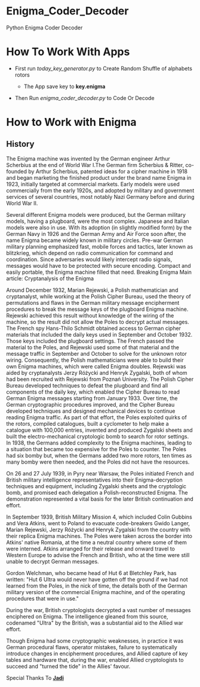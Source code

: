 # Enigma_Coder_Decoder
Python Enigma Coder Decoder

# How To Work With Apps

- First run *today_key_generator.py* to Create Random      Shuffle of alphabets rotors

    - The App save key to **key.enigma**

- Then Run *enigma_coder_decoder.py* to Code Or Decode

# How to Work with Enigma
## History

The Enigma machine was invented by the German engineer Arthur Scherbius at the end of World War I.The German firm Scherbius & Ritter, co-founded by Arthur Scherbius, patented ideas for a cipher machine in 1918 and began marketing the finished product under the brand name Enigma in 1923, initially targeted at commercial markets. Early models were used commercially from the early 1920s, and adopted by military and government services of several countries, most notably Nazi Germany before and during World War II.

Several different Enigma models were produced, but the German military models, having a plugboard, were the most complex. Japanese and Italian models were also in use. With its adoption (in slightly modified form) by the German Navy in 1926 and the German Army and Air Force soon after, the name Enigma became widely known in military circles. Pre-war German military planning emphasized fast, mobile forces and tactics, later known as blitzkrieg, which depend on radio communication for command and coordination. Since adversaries would likely intercept radio signals, messages would have to be protected with secure encoding. Compact and easily portable, the Enigma machine filled that need.
Breaking Enigma
Main article: Cryptanalysis of the Enigma

Around December 1932, Marian Rejewski, a Polish mathematician and cryptanalyst, while working at the Polish Cipher Bureau, used the theory of permutations and flaws in the German military message encipherment procedures to break the message keys of the plugboard Enigma machine. Rejewski achieved this result without knowledge of the wiring of the machine, so the result did not allow the Poles to decrypt actual messages. The French spy Hans-Thilo Schmidt obtained access to German cipher materials that included the daily keys used in September and October 1932. Those keys included the plugboard settings. The French passed the material to the Poles, and Rejewski used some of that material and the message traffic in September and October to solve for the unknown rotor wiring. Consequently, the Polish mathematicians were able to build their own Enigma machines, which were called Enigma doubles. Rejewski was aided by cryptanalysts Jerzy Różycki and Henryk Zygalski, both of whom had been recruited with Rejewski from Poznań University. The Polish Cipher Bureau developed techniques to defeat the plugboard and find all components of the daily key, which enabled the Cipher Bureau to read German Enigma messages starting from January 1933. Over time, the German cryptographic procedures improved, and the Cipher Bureau developed techniques and designed mechanical devices to continue reading Enigma traffic. As part of that effort, the Poles exploited quirks of the rotors, compiled catalogues, built a cyclometer to help make a catalogue with 100,000 entries, invented and produced Zygalski sheets and built the electro-mechanical cryptologic bomb to search for rotor settings. In 1938, the Germans added complexity to the Enigma machines, leading to a situation that became too expensive for the Poles to counter. The Poles had six bomby but, when the Germans added two more rotors, ten times as many bomby were then needed, and the Poles did not have the resources.

On 26 and 27 July 1939, in Pyry near Warsaw, the Poles initiated French and British military intelligence representatives into their Enigma-decryption techniques and equipment, including Zygalski sheets and the cryptologic bomb, and promised each delegation a Polish-reconstructed Enigma. The demonstration represented a vital basis for the later British continuation and effort.

In September 1939, British Military Mission 4, which included Colin Gubbins and Vera Atkins, went to Poland to evacuate code-breakers Gwido Langer, Marian Rejewski, Jerzy Różycki and Henryk Zygalski from the country with their replica Enigma machines. The Poles were taken across the border into Atkins' native Romania, at the time a neutral country where some of them were interned. Atkins arranged for their release and onward travel to Western Europe to advise the French and British, who at the time were still unable to decrypt German messages.

Gordon Welchman, who became head of Hut 6 at Bletchley Park, has written: "Hut 6 Ultra would never have gotten off the ground if we had not learned from the Poles, in the nick of time, the details both of the German military version of the commercial Enigma machine, and of the operating procedures that were in use."

During the war, British cryptologists decrypted a vast number of messages enciphered on Enigma. The intelligence gleaned from this source, codenamed "Ultra" by the British, was a substantial aid to the Allied war effort.

Though Enigma had some cryptographic weaknesses, in practice it was German procedural flaws, operator mistakes, failure to systematically introduce changes in encipherment procedures, and Allied capture of key tables and hardware that, during the war, enabled Allied cryptologists to succeed and "turned the tide" in the Allies' favour. 




Special Thanks To [**Jadi**](https://github.com/jadijadi) 